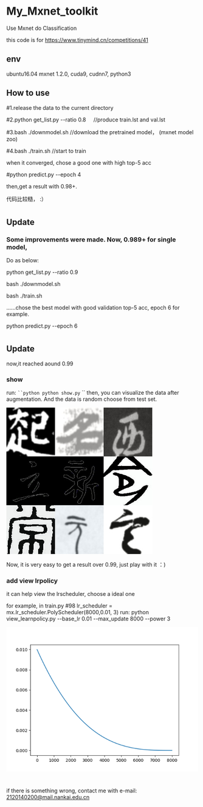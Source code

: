 # My_Mxnet_toolkit
Use Mxnet do Classification

this code is for https://www.tinymind.cn/competitions/41


## env
ubuntu16.04 mxnet 1.2.0, cuda9, cudnn7, python3

## How to use

#1.release the data to the current directory

#2.python get_list.py --ratio 0.8      //produce train.lst and val.lst

#3.bash ./downmodel.sh                 //download the pretrained model， (mxnet model zoo)

#4.bash ./train.sh                     //start to train

when it converged, chose a good one with high top-5 acc

#python predict.py --epoch 4 

then,get a result with 0.98+.


代码比较糙， :）

#
## Update

### Some improvements were made. Now, 0.989+ for single model,

Do as below:

python get_list.py --ratio 0.9

bash ./downmodel.sh

bash ./train.sh

......chose the best model with good validation top-5 acc, epoch 6 for example.

python predict.py --epoch 6

#
## Update
now,it reached aound 0.99 

### show
run: 
` ``python
python show.py
` ``
then, you can visualize the data after augmentation. And the data is random choose from test set.

![image](https://github.com/610265158/tinymind_competition/blob/master/show.jpg)

Now, it is very easy to get a result over 0.99, just play with it ：)

### add view lrpolicy
it can help view the lrscheduler, choose a ideal one

for example, in train.py #98 lr_scheduler = mx.lr_scheduler.PolyScheduler(8000,0.01, 3)
run: python view_learnpolicy.py --base_lr 0.01 --max_update 8000 --power 3

![image](https://github.com/610265158/tinymind_competition/blob/master/lr_scheduler.png)
#

if there is something wrong, contact me with e-mail: 2120140200@mail.nankai.edu.cn

